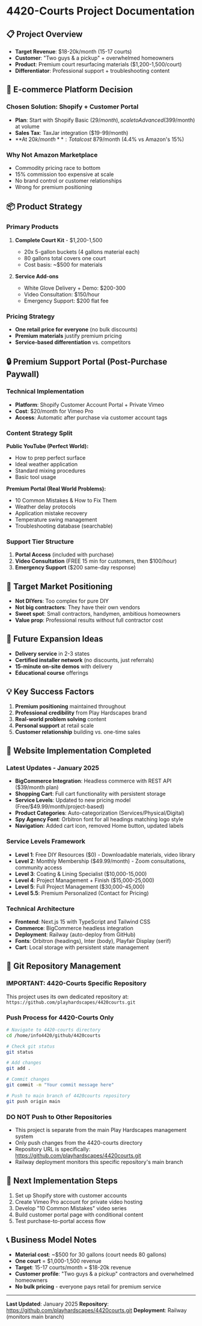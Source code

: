 # 4420-Courts Project Documentation

## 📋 **Project Overview**
- **Target Revenue**: $18-20k/month (15-17 courts)
- **Customer**: "Two guys & a pickup" + overwhelmed homeowners
- **Product**: Premium court resurfacing materials ($1,200-1,500/court)
- **Differentiator**: Professional support + troubleshooting content

## 🛒 **E-commerce Platform Decision**

### **Chosen Solution: Shopify + Customer Portal**
- **Plan**: Start with Shopify Basic ($29/month), scale to Advanced ($399/month) at volume
- **Sales Tax**: TaxJar integration ($19-99/month)
- **At $20k/month**: Total cost ~$879/month (4.4% vs Amazon's 15%)

### **Why Not Amazon Marketplace**
- Commodity pricing race to bottom
- 15% commission too expensive at scale
- No brand control or customer relationships
- Wrong for premium positioning

## 📦 **Product Strategy**

### **Primary Products**
1. **Complete Court Kit** - $1,200-1,500
   - 20x 5-gallon buckets (4 gallons material each)
   - 80 gallons total covers one court
   - Cost basis: ~$500 for materials

2. **Service Add-ons**
   - White Glove Delivery + Demo: $200-300
   - Video Consultation: $150/hour
   - Emergency Support: $200 flat fee

### **Pricing Strategy**
- **One retail price for everyone** (no bulk discounts)
- **Premium materials** justify premium pricing
- **Service-based differentiation** vs. competitors

## 🔒 **Premium Support Portal (Post-Purchase Paywall)**

### **Technical Implementation**
- **Platform**: Shopify Customer Account Portal + Private Vimeo
- **Cost**: $20/month for Vimeo Pro
- **Access**: Automatic after purchase via customer account tags

### **Content Strategy Split**

**Public YouTube (Perfect World):**
- How to prep perfect surface
- Ideal weather application
- Standard mixing procedures
- Basic tool usage

**Premium Portal (Real World Problems):**
- 10 Common Mistakes & How to Fix Them
- Weather delay protocols
- Application mistake recovery
- Temperature swing management
- Troubleshooting database (searchable)

### **Support Tier Structure**
1. **Portal Access** (included with purchase)
2. **Video Consultation** (FREE 15 min for customers, then $100/hour)
3. **Emergency Support** ($200 same-day response)

## 🎯 **Target Market Positioning**
- **Not DIYers**: Too complex for pure DIY
- **Not big contractors**: They have their own vendors
- **Sweet spot**: Small contractors, handymen, ambitious homeowners
- **Value prop**: Professional results without full contractor cost

## 🚚 **Future Expansion Ideas**
- **Delivery service** in 2-3 states
- **Certified installer network** (no discounts, just referrals)
- **15-minute on-site demos** with delivery
- **Educational course** offerings

## 💡 **Key Success Factors**
1. **Premium positioning** maintained throughout
2. **Professional credibility** from Play Hardscapes brand
3. **Real-world problem solving** content
4. **Personal support** at retail scale
5. **Customer relationship** building vs. one-time sales

## 🔧 **Website Implementation Completed**

### **Latest Updates - January 2025**
- **BigCommerce Integration**: Headless commerce with REST API ($39/month plan)
- **Shopping Cart**: Full cart functionality with persistent storage
- **Service Levels**: Updated to new pricing model (Free/$49.99/month/project-based)
- **Product Categories**: Auto-categorization (Services/Physical/Digital)
- **Spy Agency Font**: Orbitron font for all headings matching logo style
- **Navigation**: Added cart icon, removed Home button, updated labels

### **Service Levels Framework**
- **Level 1**: Free DIY Resources ($0) - Downloadable materials, video library
- **Level 2**: Monthly Membership ($49.99/month) - Zoom consultations, community access  
- **Level 3**: Coating & Lining Specialist ($10,000-15,000)
- **Level 4**: Project Management + Finish ($15,000-25,000)
- **Level 5**: Full Project Management ($30,000-45,000)
- **Level 5.5**: Premium Personalized (Contact for Pricing)

### **Technical Architecture**
- **Frontend**: Next.js 15 with TypeScript and Tailwind CSS
- **Commerce**: BigCommerce headless integration
- **Deployment**: Railway (auto-deploy from GitHub)
- **Fonts**: Orbitron (headings), Inter (body), Playfair Display (serif)
- **Cart**: Local storage with persistent state management

## 🚀 **Git Repository Management**

### **IMPORTANT: 4420-Courts Specific Repository**
This project uses its own dedicated repository at: `https://github.com/playhardscapes/4420courts.git`

### **Push Process for 4420-Courts Only**
```bash
# Navigate to 4420-courts directory
cd /home/info4420/github/4420courts

# Check git status
git status

# Add changes
git add .

# Commit changes
git commit -m "Your commit message here"

# Push to main branch of 4420courts repository
git push origin main
```

### **DO NOT Push to Other Repositories**
- This project is separate from the main Play Hardscapes management system
- Only push changes from the 4420-courts directory
- Repository URL is specifically: https://github.com/playhardscapes/4420courts.git
- Railway deployment monitors this specific repository's main branch

## 📝 **Next Implementation Steps**
1. Set up Shopify store with customer accounts
2. Create Vimeo Pro account for private video hosting
3. Develop "10 Common Mistakes" video series
4. Build customer portal page with conditional content
5. Test purchase-to-portal access flow

## 📞 **Business Model Notes**
- **Material cost**: ~$500 for 30 gallons (court needs 80 gallons)
- **One court** = $1,000-1,500 revenue
- **Target**: 15-17 courts/month = $18-20k revenue
- **Customer profile**: "Two guys & a pickup" contractors and overwhelmed homeowners
- **No bulk pricing** - everyone pays retail for premium service

---

**Last Updated**: January 2025
**Repository**: https://github.com/playhardscapes/4420courts.git
**Deployment**: Railway (monitors main branch)